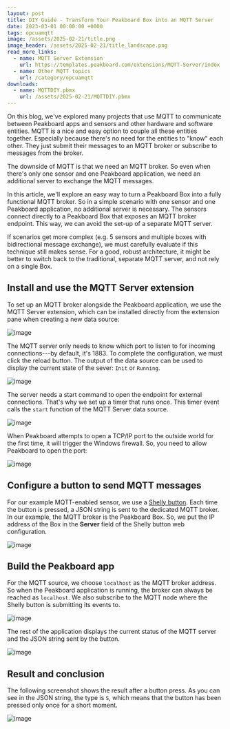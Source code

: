 ```yaml
---
layout: post
title: DIY Guide - Transform Your Peakboard Box into an MQTT Server 
date: 2023-03-01 00:00:00 +0000
tags: opcuamqtt
image: /assets/2025-02-21/title.png
image_header: /assets/2025-02-21/title_landscape.png
read_more_links:
  - name: MQTT Server Extension
    url: https://templates.peakboard.com/extensions/MQTT-Server/index
  - name: Other MQTT topics
    url: /category/opcuamqtt
downloads:
  - name: MQTTDIY.pbmx
    url: /assets/2025-02-21/MQTTDIY.pbmx
---
```

On this blog, we've explored many projects that use MQTT to communicate between Peakboard apps and sensors and other hardware and software entities. MQTT is a nice and easy option to couple all these entities together. Especially because there's no need for the entities to "know" each other. They just submit their messages to an MQTT broker or subscribe to messages from the broker.

The downside of MQTT is that we need an MQTT broker. So even when there's only one sensor and one Peakboard application, we need an additional server to exchange the MQTT messages.

In this article, we'll explore an easy way to turn a Peakboard Box into a fully functional MQTT broker. So in a simple scenario with one sensor and one Peakboard application, no additional server is necessary. The sensors connect directly to a Peakboard Box that exposes an MQTT broker endpoint. This way, we can avoid the set-up of a separate MQTT server.

If scenarios get more complex (e.g. 5 sensors and multiple boxes with bidirectional message exchange), we must carefully evaluate if this technique still makes sense. For a good, robust architecture, it might be better to switch back to the traditional, separate MQTT server, and not rely on a single Box.

## Install and use the MQTT Server extension

To set up an MQTT broker alongside the Peakboard application, we use the MQTT Server extension, which can be installed directly from the extension pane when creating a new data source:

![image](/assets/2025-02-21/010.png)

The MQTT server only needs to know which port to listen to for incoming connections---by default, it's 1883. To complete the configuration, we must click the reload button. The output of the data source can be used to display the current state of the sever: `Init` or `Running`.

![image](/assets/2025-02-21/020.png)

The server needs a start command to open the endpoint for external connections. That's why we set up a timer that runs once. This timer event calls the `start` function of the MQTT Server data source.

![image](/assets/2025-02-21/030.png)

When Peakboard attempts to open a TCP/IP port to the outside world for the first time, it will trigger the Windows firewall. So, you need to allow Peakboard to open the port:

![image](/assets/2025-02-21/040.png)

## Configure a button to send MQTT messages

For our example MQTT-enabled sensor, we use a [Shelly button](/Building-an-emergency-button-with-Shelly-Button1-and-MQTT.html). Each time the button is pressed, a JSON string is sent to the dedicated MQTT broker. In our example, the MQTT broker is the Peakboard Box. So, we put the IP address of the Box in the **Server** field of the Shelly button web configuration.

![image](/assets/2025-02-21/050.png)

## Build the Peakboard app

For the MQTT source, we choose `localhost` as the MQTT broker address. So when the Peakboard application is running, the broker can always be reached as `localhost`. We also subscribe to the MQTT node where the Shelly button is submitting its events to. 

![image](/assets/2025-02-21/060.png)

The rest of the application displays the current status of the MQTT server and the JSON string sent by the button.

![image](/assets/2025-02-21/070.png)

## Result and conclusion

The following screenshot shows the result after a button press. As you can see in the JSON string, the type is `S`, which means that the button has been pressed only once for a short moment.

![image](/assets/2025-02-21/080.png)

